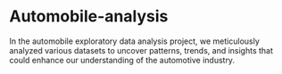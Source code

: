 # Automobile-analysis
In the automobile exploratory data analysis project, we meticulously analyzed various datasets to uncover patterns, trends, and insights that could enhance our understanding of the automotive industry.
